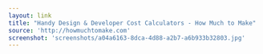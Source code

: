 ```yaml
---
layout: link
title: "Handy Design & Developer Cost Calculators - How Much to Make"
source: 'http://howmuchtomake.com'
screenshot: 'screenshots/a04a6163-8dca-4d88-a2b7-a6b933b32803.jpg'
---
```


